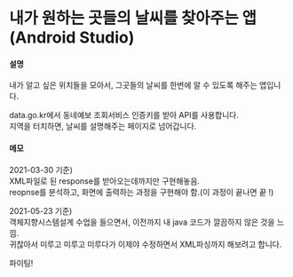 내가 원하는 곳들의 날씨를 찾아주는 앱 (Android Studio)
================================================================

#### 설명
내가 알고 싶은 위치들을 모아서, 그곳들의 날씨를 한번에 알 수 있도록 해주는 앱입니다.

data.go.kr에서 동네예보 조회서비스 인증키를 받아 API를 사용합니다.  
지역을 터치하면, 날씨를 설명해주는 페이지로 넘어갑니다.  

#### 메모
2021-03-30 기준)  
XML파일로 된 response를 받아오는데까지만 구현해놓음.  
reopnse를 분석하고, 화면에 출력하는 과정을 구현해야 함.(이 과정이 끝나면 끝 !)  

2021-05-23 기준)  
객체지향시스템설계 수업을 들으면서, 이전까지 내 java 코드가 깔끔하지 않은 것을 느낌.  
귀찮아서 미루고 미루고 미루다가 이제야 수정하면서 XML파싱까지 해보려고 합니다.  

파이팅!